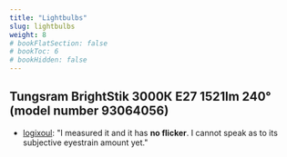 ```yaml
---
title: "Lightbulbs"
slug: lightbulbs
weight: 8
# bookFlatSection: false
# bookToc: 6
# bookHidden: false
---
```


## Tungsram BrightStik 3000К E27 1521lm 240° (model number 93064056)

* [logixoul](https://ledstrain.org/d/1176-flicker-free-led-lightning-its-the-most-important-thing-which-one-to-buy/18): "I measured it and it has **no flicker**. I cannot speak as to its subjective eyestrain amount yet."
